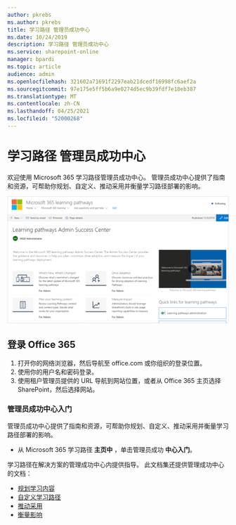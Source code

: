 ```yaml
---
author: pkrebs
ms.author: pkrebs
title: 学习路径 管理员成功中心
ms.date: 10/24/2019
description: 学习路径 管理员成功中心
ms.service: sharepoint-online
manager: bpardi
ms.topic: article
audience: admin
ms.openlocfilehash: 321602a71691f2297eab21dcedf16998fc6aef2a
ms.sourcegitcommit: 97e175e5ff5b6a9e0274d5ec9b39fdf7e18eb387
ms.translationtype: MT
ms.contentlocale: zh-CN
ms.lasthandoff: 04/25/2021
ms.locfileid: "52000268"
---
```

# <a name="learning-pathways-admin-success-center"></a>学习路径 管理员成功中心

欢迎使用 Microsoft 365 学习路径管理员成功中心。 管理员成功中心提供了指南和资源，可帮助你规划、自定义、推动采用并衡量学习路径部署的影响。

![学习路径 管理员成功中心主页。](media/cg-successcenter.png)

## <a name="sign-in-to-office-365"></a>登录 Office 365 

1.  打开你的网络浏览器，然后导航至 office.com 或你组织的登录位置。 
2.  使用你的用户名和密码登录。
3.  使用租户管理员提供的 URL 导航到网站位置，或者从 Office 365 主页选择 SharePoint，然后选择网站。 

### <a name="get-started-with-the-admin-success-center"></a>管理员成功中心入门

管理员成功中心提供了指南和资源，可帮助你规划、自定义、推动采用并衡量学习路径部署的影响。 

- 从 Microsoft 365 学习路径 **主页中** ，单击管理员成功 **中心入门**。

学习路径在解决方案的管理成功中心内提供指导。 此文档集还提供管理成功中心的文档： 

- [规划学习内容](custom_plancontent.md)
- [自定义学习路径](custom_overview.md)
- [推动采用](driveadoption.md)
- [衡量影响](custom_measureimpact.md)


